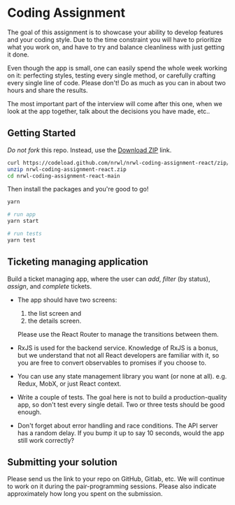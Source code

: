 # Coding Assignment

The goal of this assignment is to showcase your ability to develop features and your coding style. Due to the time
constraint you will have to prioritize what you work on, and have to try and balance cleanliness with just getting it
done.

Even though the app is small, one can easily spend the whole week working on it: perfecting styles, testing every single
method, or carefully crafting every single line of code. Please don't! Do as much as you can in about two hours and
share the results.

The most important part of the interview will come after this one, when we look at the app together, talk about the
decisions you have made, etc..

## Getting Started

_Do not fork_ this repo. Instead, use
the [Download ZIP](https://codeload.github.com/nrwl/nrwl-coding-assignment-react/zip/refs/heads/main) link.

```bash
curl https://codeload.github.com/nrwl/nrwl-coding-assignment-react/zip/refs/heads/main --output nrwl-coding-assignment-react.zip
unzip nrwl-coding-assignment-react.zip
cd nrwl-coding-assignment-react-main
```

Then install the packages and you're good to go!

```bash
yarn

# run app
yarn start

# run tests
yarn test
```

## Ticketing managing application

Build a ticket managing app, where the user can _add_, _filter_ (by status), _assign_, and _complete_ tickets.

- The app should have two screens:

  1. the list screen and
  2. the details screen.

  Please use the React Router to manage the transitions between them.

- RxJS is used for the backend service. Knowledge of RxJS is a bonus, but we understand that not all React developers
  are familiar with it, so you are free to convert observables to promises if you choose to.

- You can use any state management library you want (or none at all). e.g. Redux, MobX, or just React context.

- Write a couple of tests. The goal here is not to build a production-quality app, so don't test every single detail.
  Two or three tests should be good enough.

- Don't forget about error handling and race conditions. The API server has a random delay. If you bump it up to say 10
  seconds, would the app still work correctly?

## Submitting your solution

Please send us the link to your repo on GitHub, Gitlab, etc. We will continue to work on it during the pair-programming
sessions. Please also indicate approximately how long you spent on the submission.
